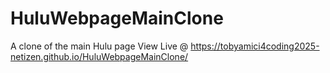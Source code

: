 # HuluWebpageMainClone
A clone of the main Hulu page
View Live @ https://tobyamici4coding2025-netizen.github.io/HuluWebpageMainClone/
